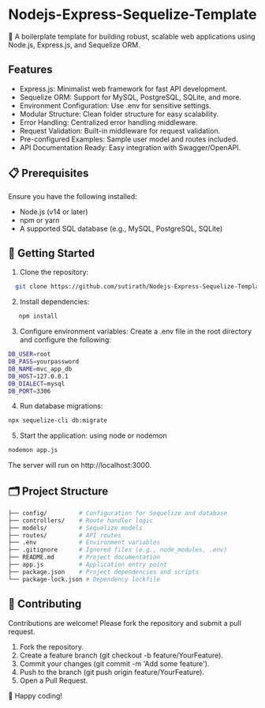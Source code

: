 # Nodejs-Express-Sequelize-Template
🚀 A boilerplate template for building robust, scalable web applications using Node.js, Express.js, and Sequelize ORM.
## Features
- Express.js: Minimalist web framework for fast API development.
- Sequelize ORM: Support for MySQL, PostgreSQL, SQLite, and more.
- Environment Configuration: Use .env for sensitive settings.
- Modular Structure: Clean folder structure for easy scalability.
- Error Handling: Centralized error handling middleware.
- Request Validation: Built-in middleware for request validation.
- Pre-configured Examples: Sample user model and routes included.
- API Documentation Ready: Easy integration with Swagger/OpenAPI.

## 📋 Prerequisites
Ensure you have the following installed:
- Node.js (v14 or later)
- npm or yarn
- A supported SQL database (e.g., MySQL, PostgreSQL, SQLite)

## 🚀 Getting Started
1. Clone the repository:
```bash
  git clone https://github.com/sutirath/Nodejs-Express-Sequelize-Template
  ```
2. Install dependencies:
```bash
   npm install
   ```
3. Configure environment variables:
Create a .env file in the root directory and configure the following:
```bash
DB_USER=root
DB_PASS=yourpassword
DB_NAME=mvc_app_db
DB_HOST=127.0.0.1
DB_DIALECT=mysql
DB_PORT=3306
```
4. Run database migrations:
```bash
npx sequelize-cli db:migrate
```
5. Start the application:
using node or nodemon
```bash
nodemon app.js
```
The server will run on http://localhost:3000.
## 🗂️ Project Structure
```bash
├── config/         # Configuration for Sequelize and database
├── controllers/    # Route handler logic
├── models/         # Sequelize models
├── routes/         # API routes
├── .env            # Environment variables
├── .gitignore      # Ignored files (e.g., node_modules, .env)
├── README.md       # Project documentation
├── app.js          # Application entry point
├── package.json    # Project dependencies and scripts
└── package-lock.json # Dependency lockfile
```
## 🤝 Contributing
Contributions are welcome! Please fork the repository and submit a pull request.
1. Fork the repository.
2. Create a feature branch (git checkout -b feature/YourFeature).
3. Commit your changes (git commit -m 'Add some feature').
4. Push to the branch (git push origin feature/YourFeature).
5. Open a Pull Request.

🎉 Happy coding!

